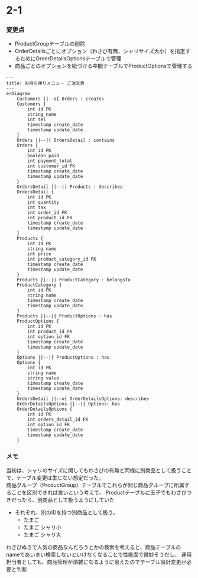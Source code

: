 # 2-1

### 変更点
- ProductGroupテーブルの削除
- OrderDetailsごとにオプション（わさび有無、シャリサイズ大小）を指定するためにOrderDetailsOptionsテーブルで管理
- 商品ごとのオプションを紐づける中間テーブルでProductOptionsで管理する

```mermaid
---
title: お持ち帰りメニュー ご注文表
---
erDiagram
    Customers ||--o{ Orders : creates
    Customers {
        int id PK
        string name
        int tel
        timestamp create_date
        timestamp update_date
    }
    Orders ||--|{ OrdersDetail : contains
    Orders { 
        int id PK
        boolean paid
        int payment_total
        int customer_id FK
        timestamp create_date
        timestamp update_date
    }
    OrdersDetail ||--|| Products : describes
    OrdersDetail {
        int id PK
        int quantity
        int tax
        int order_id FK
        int product_id FK
        timestamp create_date
        timestamp update_date
    }
    Products {
        int id PK
        string name
        int price
        int product_category_id FK
        timestamp create_date
        timestamp update_date 
    }
    Products }|--|| ProductCategory : belongsTo
    ProductCategory {
        int id PK
        string name
        timestamp create_date
        timestamp update_date
    }
    Products ||--|{ ProductOptions : has
    ProductOptions {
        int id PK
        int product_id FK
        int option_id FK
        timestamp create_date
        timestamp update_date
    }
    Options ||--|{ ProductOptions : has
    Options {
        int id PK
        string name
        string value
        timestamp create_date
        timestamp update_date
    }
    OrdersDetail ||--o{ OrderDetailsOptions: describes
    OrderDetailsOptions ||--|{ Options: has
    OrderDetailsOptions {
        int id PK
        int orders_detail_id FK
        int option_id FK
        timestamp create_date
        timestamp update_date
    }
```

### メモ
当初は、シャリのサイズに関してもわさびの有無と同様に別商品として扱うことで、テーブル変更は生じない想定だった。  
商品グループ（ProductGroup）テーブルでこれらが同じ商品グループに所属することを区別できれば良いという考えで、
Productテーブルに玉子でもわさびつきだったら、別商品として扱うようにしていた
- それぞれ、別のIDを持つ別商品として扱う。
  - たまご
  - たまご シャリ小
  - たまご シャリ大

わさびぬきで人気の商品なんだろうとかの検索を考えると、商品テーブルのnameであいまい検索しないといけなくなることで性能面で微妙そうだし、
運用担当者としても、商品管理が煩雑になるように思えたのでテーブル設計変更が必要と判断

